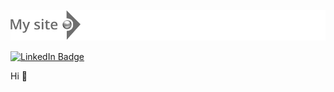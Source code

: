 [![Godoy's GitHub Banner](./assets/banner.jpg)](https://gabrielgodoy.com)

[![LinkedIn Badge](https://img.shields.io/badge/LinkedIn-Profile-informational?style=flat&logo=linkedin&logoColor=white&color=0D76A8)](https://www.linkedin.com/in/gabrielgodoy1/)

Hi 👋
